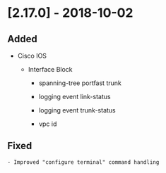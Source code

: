 # [2.17.0] - 2018-10-02

## Added

  - Cisco IOS

    - Interface Block

        - spanning-tree portfast trunk

        - logging event link-status

        - logging event trunk-status
        
        - vpc id

## Fixed

    - Improved "configure terminal" command handling
